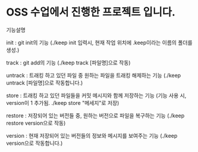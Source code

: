 # OSS 수업에서 진행한 프로젝트 입니다.

기능설명

init : git init의 기능
(./keep init 입력시, 현재 작업 위치에 .keep이라는 이름의 폴더를 생성.)

track : git add의 기능
(./keep track [파일명]으로 작동)

untrack : 트래킹 하고 있던 파일 중 원하는 파일을 트래킹 해제하는 기능
(./keep untrack [파일명]으로 작동합니다.)

store : 트래킹 하고 있던 파일들을 커밋 메시지와 함께 저장하는 기능
(기능 사용 시, version이 1 추가됨. ./keep store "메세지"로 저장)

restore : 저장되어 있는 버전들 중, 원하는 버전으로 파일을 복구하는 기능
(./keep restore version으로 작동)

version : 현재 저장되어 있는 버전들의 정보와 메시지를 보여주는 기능
(./keep version으로 작동합니다.)
